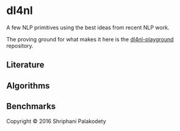# dl4nl

A few NLP primitives using the best ideas from recent NLP work.

The proving ground for what makes it here is the
[dl4nl-playground](https://github.com/shriphani/dl4nl-playground) repository.

## Literature

## Algorithms

## Benchmarks

Copyright © 2016 Shriphani Palakodety
